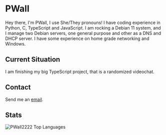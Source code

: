 # PWall

Hey there, I'm PWall, I use She/They pronouns! I have coding experience in Python, C, TypeScript and JavaScript.
I am rocking a Debian 11 system, and I manage two Debian servers, one general purpose and other as a DNS and DHCP server. I have some experience on home grade networking and Windows.

## Current Situation

I am finishing my big TypeScript project, that is a randomized videochat.

## Contact

Send me an [email](mailto:githubmailto@pwall.anonaddy.com).

## Stats

![PWall2222 Top Languages](https://github-readme-stats.vercel.app/api/top-langs/?username=pwall2222&show_icons=true&layout=compact&theme=dark)
